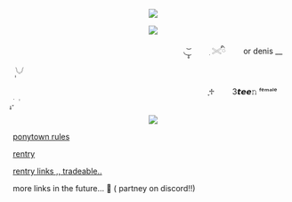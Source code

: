 <p align="center" dir="auto">
<img src="https://64.media.tumblr.com/4d7a5ef9befbc444570bcff2cd80ba20/014a3110428e5c68-1a/s1280x1920/275f789801cb840d1717d0fcee6b05a999127fea.pnj" style="max-width: 100%; "></p>


<p align="center" dir="auto">
<img src="https://64.media.tumblr.com/862232abd99da7f5312f278ab65afff2/b5963d540772886e-2f/s540x810/b992c285ef6166ce9d9314070619983b10afeecf.gifv" style="max-width: 100%; "></p>

                     ㅤ◟ ͜͝ ̣̣̥ ㅤㅤ ִ  𓏵ི　　 or denis  __　 　  ݄ 𓄋


                       ㅤㅤ ֪♱ 　　3𝙩𝙚𝙚𝚗   ᶠᵉᵐᵃˡᵉ　　 ֪࣪ ̣̣̥  ݃

<p align="center" dir="auto">
<img src="https://64.media.tumblr.com/f51004df5edda9366ee2eeb2cc6015f6/014a3110428e5c68-18/s1280x1920/62ce1958847ce230d3f3a0c28b8e329800b5a10a.pnj" style="max-width: 100%; "></p>


[ponytown rules](https://rentry.co/tpkmuvix)


[rentry](https://rentry.co/billybeers)

[rentry links ,, tradeable..](https://rentry.co/wize)

more links in the future... 🤔 ( partney on discord!!)

